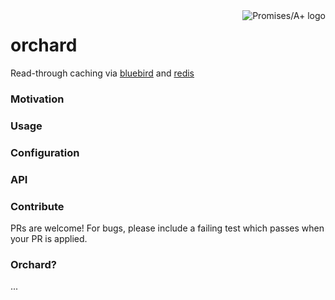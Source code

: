 <a href="http://promisesaplus.com/">
    <img src="http://promisesaplus.com/assets/logo-small.png" alt="Promises/A+ logo" title="Promises/A+ 1.0 compliant" align="right" />
</a>

orchard
=======

Read-through caching via [bluebird](https://github.com/petkaantonov/bluebird) and [redis](https://github.com/antirez/redis)


### Motivation


### Usage


### Configuration


### API


### Contribute

PRs are welcome! For bugs, please include a failing test which passes when your PR is applied.


### Orchard?

...
